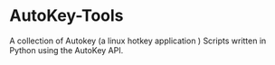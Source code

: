 AutoKey-Tools
=============

A collection of Autokey (a linux hotkey application ) Scripts written in Python using the AutoKey API.
